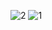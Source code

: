 ![2](https://user-images.githubusercontent.com/97567577/159734500-de099972-da3d-49f1-8095-a1178d4442cb.JPG)
![1](https://user-images.githubusercontent.com/97567577/159734541-fc9c98be-31ff-4aa4-b51b-2341396f1207.JPG)
